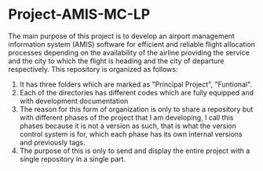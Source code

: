 # Project-AMIS-MC-LP
The main purpose of this project is to develop an airport management information system (AMIS) software for efficient and reliable flight allocation processes depending on the availability of the airline providing the service and the city to which the flight is heading and the city of departure respectively.
This repository is organized as follows:
1. It has three folders which are marked as "Principal Project", "Funtional".
2. Each of the directories has different codes which are fully equipped and with development documentation
3. The reason for this form of organization is only to share a repository but with different phases of the project that I am developing, I call this phases because it is not a version as such, that is what the version control system is for, which each phase has its own internal versions and previously tags.
4. The purpose of this is only to send and display the entire project with a single repository in a single part.

